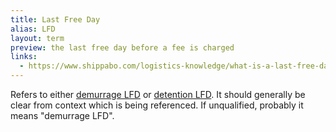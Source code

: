```yaml
---
title: Last Free Day
alias: LFD
layout: term
preview: the last free day before a fee is charged
links:
  - https://www.shippabo.com/logistics-knowledge/what-is-a-last-free-day
---
```


Refers to either [demurrage LFD](/terms/demurrage-last-free-day.md) or [detention LFD](/terms/detention-last-free-day.md). It should generally be clear from context which is being referenced. If unqualified, probably it means "demurrage LFD".
